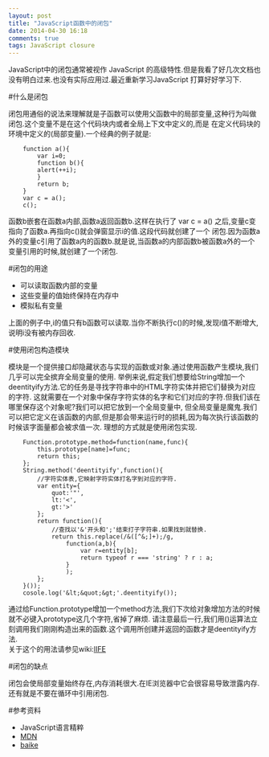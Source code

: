 ```yaml
---
layout: post
title: "JavaScript函数中的闭包"
date: 2014-04-30 16:18
comments: true
tags: JavaScript closure
---
```


JavaScript中的闭包通常被视作 JavaScript 的高级特性.但是我看了好几次文档也没有明白过来.也没有实际应用过.最近重新学习JavaScript
打算好好学习下.

#什么是闭包

闭包用通俗的说法来理解就是子函数可以使用父函数中的局部变量,这种行为叫做闭包.这个变量不是在这个代码块内或者全局上下文中定义的,而是
在定义代码块的环境中定义的(局部变量).一个经典的例子就是:

		function a(){
		    var i=0;
		    function b(){
		    alert(++i);
		    }
		    return b;
		}
		var c = a();
		c();

函数b嵌套在函数a内部,函数a返回函数b.这样在执行了 var c = a() 之后,变量c变指向了函数a.再指向c()就会弹窗显示i的值.这段代码就创建了一个
闭包.因为函数a外的变量c引用了函数a内的函数b.就是说,当函数a的内部函数b被函数a外的一个变量引用的时候,就创建了一个闭包.

#闭包的用途

* 可以读取函数内部的变量
* 这些变量的值始终保持在内存中
* 模拟私有变量

上面的例子中,i的值只有b函数可以读取.当你不断执行c()的时候,发现i值不断增大,说明i没有被内存回收.

#使用闭包构造模块

模块是一个提供接口却隐藏状态与实现的函数或对象.通过使用函数产生模块,我们几乎可以完全摈弃全局变量的使用.
举例来说,假定我们想要给String增加一个deentityify方法.它的任务是寻找字符串中的HTML字符实体并把它们替换为对应的字符.
这就需要在一个对象中保存字符实体的名字和它们对应的字符.但我们该在哪里保存这个对象呢?我们可以把它放到一个全局变量中,
但全局变量是魔鬼.我们可以把它定义在该函数的内部,但是那会带来运行时的损耗,因为每次执行该函数的时候该字面量都会被求值一次.
理想的方式就是使用闭包实现.

		Function.prototype.method=function(name,func){
			this.prototype[name]=func;
			return this;
		};
		String.method('deentityify',function(){
			//字符实体表,它映射字符实体打名字到对应的字符.
			var entity={
				quot:'"',
				lt:'<',
				gt:'>'
			};
			return function(){
				//查找以'&'开头和';'结束打子字符串.如果找到就替换.
				return this.replace(/&([^&;]+);/g,
					function(a,b){
						var r=entity[b];
						return typeof r === 'string' ? r : a;
					}
					);
			};
		}());
		cosole.log('&lt;&quot;&gt;'.deentityify());

通过给Function.prototype增加一个method方法,我们下次给对象增加方法的时候就不必键入prototype这几个字符,省掉了麻烦.
请注意最后一行,我们用()运算法立刻调用我们刚刚构造出来的函数.这个调用所创建并返回的函数才是deentityify方法.  
关于这个的用法请参见wiki:[IIFE](http://en.wikipedia.org/wiki/Immediately-invoked_function_expression)

#闭包的缺点

闭包会使局部变量始终存在,内存消耗很大.在IE浏览器中它会很容易导致泄露内存.
还有就是不要在循环中引用闭包.

#参考资料

* JavaScript语言精粹
* [MDN](https://developer.mozilla.org/zh-CN/docs/JavaScript/Guide/Closures)
* [baike](http://baike.baidu.com/view/648413.htm)


